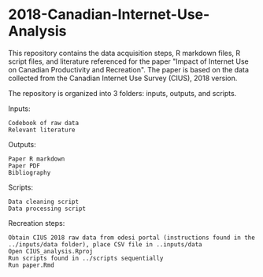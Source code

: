 # 2018-Canadian-Internet-Use-Analysis

This repository contains the data acquisition steps, R markdown files, R script files, and literature referenced for the paper "Impact of Internet Use on Canadian Productivity and Recreation". The paper is based on the data collected from the Canadian Internet Use Survey (CIUS), 2018 version.

The repository is organized into 3 folders: inputs, outputs, and scripts.

Inputs:

    Codebook of raw data
    Relevant literature

Outputs:

    Paper R markdown
    Paper PDF
    Bibliography

Scripts:

    Data cleaning script
    Data processing script

Recreation steps:

    Obtain CIUS 2018 raw data from odesi portal (instructions found in the ../inputs/data folder), place CSV file in ..inputs/data
    Open CIUS_analysis.Rproj
    Run scripts found in ../scripts sequentially
    Run paper.Rmd
